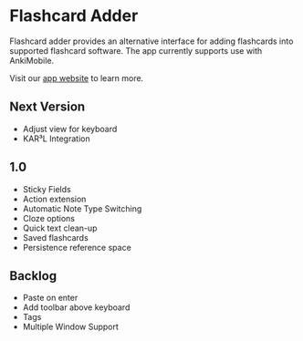# Flashcard Adder

Flashcard adder provides an alternative interface for adding flashcards into supported flashcard software. The app currently supports use with AnkiMobile. 

Visit our [app website](https://flashcard.technaplex.com/) to learn more.



## Next Version
* Adjust view for keyboard
* KAR³L Integration

## 1.0
* Sticky Fields
* Action extension
* Automatic Note Type Switching
* Cloze options
* Quick text clean-up
* Saved flashcards
* Persistence reference space

## Backlog
* Paste on enter
* Add toolbar above keyboard
* Tags
* Multiple Window Support